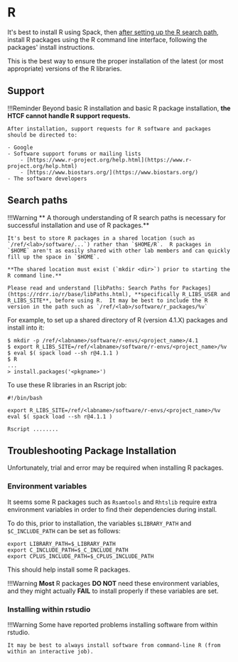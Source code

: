 # R

It's best to install R using Spack, then [after setting up the R search path](#search-paths), install R packages using the R command line interface, following the packages' install instructions.

This is the best way to ensure the proper installation of the latest (or most appropriate) versions of the R libraries.

## Support

!!!Reminder
    Beyond basic R installation and basic R package installation, **the HTCF cannot handle R support requests.**

    After installation, support requests for R software and packages should be directed to:

    - Google
    - Software support forums or mailing lists
        - [https://www.r-project.org/help.html](https://www.r-project.org/help.html)
        - [https://www.biostars.org/](https://www.biostars.org/)
    - The software developers
    
## Search paths

!!!Warning
    ** A thorough understanding of R search paths is necessary for successful installation and use of R packages.**

    It's best to store R packages in a shared location (such as `/ref/<lab>/software/...`) rather than `$HOME/R`.  R packages in `$HOME` aren't as easily shared with other lab members and can quickly fill up the space in `$HOME`.

    **The shared location must exist (`mkdir <dir>`) prior to starting the R command line.**

    Please read and understand [libPaths: Search Paths for Packages](https://rdrr.io/r/base/libPaths.html), **specifically R_LIBS_USER and R_LIBS_SITE**, before using R.  It may be best to include the R version in the path such as `/ref/<lab>/software/r_packages/%v`

For example, to set up a shared directory of R (version 4.1.X) packages and install into it:

    $ mkdir -p /ref/<labname>/software/r-envs/<project_name>/4.1
    $ export R_LIBS_SITE=/ref/<labname>/software/r-envs/<project_name>/%v
    $ eval $( spack load --sh r@4.1.1 )
    $ R
    ...
    > install.packages('<pkgname>')

To use these R libraries in an Rscript job:

    #!/bin/bash

    export R_LIBS_SITE=/ref/<labname>/software/r-envs/<project_name>/%v
    eval $( spack load --sh r@4.1.1 )

    Rscript ........

## Troubleshooting Package Installation

Unfortunately, trial and error may be required when installing R packages.

### Environment variables

It seems some R packages such as `Rsamtools` and `Rhtslib` require extra environment variables in order to find their dependencies during install.

To do this, prior to installation, the variables `$LIBRARY_PATH` and `$C_INCLUDE_PATH` can be set as follows:

    export LIBRARY_PATH=$_LIBRARY_PATH
    export C_INCLUDE_PATH=$_C_INCLUDE_PATH
    export CPLUS_INCLUDE_PATH=$_CPLUS_INCLUDE_PATH

This should help install some R packages.

!!!Warning
    **Most** R packages **DO NOT** need these environment variables, and they might actually **FAIL** to install properly if these variables are set.

### Installing within rstudio

!!!Warning
    Some have reported problems installing software from within rstudio.

    It may be best to always install software from command-line R (from within an interactive job).
